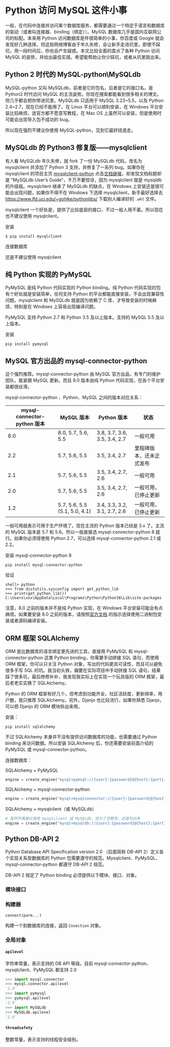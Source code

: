 # Python 访问 MySQL 这件小事

一般，在代码中连接并访问某个数据库服务，都需要通过一个特定于语言和数据库的驱动（或者叫连接器、binding（绑定））。MySQL 数据库几乎是国内互联网公司的标配。本来用 Python 访问数据库是件很简单的小事，你百度或 Google 就会发现好几种选择，但这些网络博客由于年久失修，会让新手走进坑里。即使不踩坑，用一段时间后，你也会产生疑惑。本文比较全面的盘点了各种 Python 访问 MySQL 的姿势，并给出最佳实践，希望能帮助让你少踩坑，或者从坑里跳出来。

## Python 2 时代的 MySQL-python\MySQLdb

MySQL-python 又叫 MySQLdb，前者是它的包名，后者是它的接口名。是 Python2 时代访问 MySQL 的主流姿势。你现在搜索都能看到很多相关的博文。但几乎都会把你带进坑里。MySQLdb 只适用于 MySQL 3.23~5.5，以及 Python 2.4~2.7，现在已经不能用了。在 Linux 平台可以顺利安装，在 Windows 平台安装比较麻烦，连官方都不愿意写教程，在 Mac OS 上虽然可以安装，但是使用时可能会出现导入包不成功的 bug。

所以现在强烈不建议你使用 MySQL-python，见到它最好绕道走。

## MySQLdb 的 Python3 修复版——mysqlclient

有人看 MySQLdb 年久失修，就 fork 了一份 MySQLdb 代码，改名为 mysqlclient 并添加了 Python 3 支持，并修复了一系列 bug。如果你在 mysqlclient 的项目主页 [mysqlclient-python](https://github.com/PyMySQL/mysqlclient-python) 点击[文档链接](https://mysqlclient.readthedocs.io/)，却发现文档标题却是 “MySQLdb User’s Guide”，千万不要惊讶，因为 mysqlclient 就是 mysqldb 的升级版。mysqlclient 继承了 MySQLdb 的缺点，在 Windows 上安装还是很可能会出现问题，如果你不得不在 Windows 下选择 mysqlclient，新手最好选择去 https://www.lfd.uci.edu/~gohlke/pythonlibs/ 下载别人编译好的 `.whl` 文件。

mysqlclient 一个好处是，提供了比较底层的接口，不过一般人用不着。所以现在也不建议使用 mysqlclient。

安装

```shell
$ pip install mysqlclient
```

连接数据库

还是不建议使用 mysqlclient

## 纯 Python 实现的 PyMySQL

PyMySQL 是纯 Python 代码实现的 Python binding。纯 Python 代码实现的包有个好处就是安装简单，任何支持 Python 的平台都能直接安装，不会出现兼容性问题。mysqlclient 和 MySQLdb 就是因为依赖了 C 库，才导致安装的时候麻烦，特别是在 Windows 上容易出现编译问题。

PyMySQL 支持 Python 2.7 和 Python 3.5 及以上版本。支持的 MySQL  5.5 及以上版本。

安装 

```shell
pip install pymysql
```

## MySQL 官方出品的 mysql-connector-python

这个强烈推荐。mysql-connector-python 由 MySQL 官方出品，有专门的维护团队，能紧跟 MySQL 更新。而且 8.0 版本由纯 Python 代码实现，在各个平台安装都很丝滑。

mysql-connector-python 、Python、MySQL 之间的版本对应关系：

| mysql-connector-python 版本 | MySQL 版本                    | Python 版本                  | 状态                     |
| --------------------------- | ----------------------------- | ---------------------------- | ------------------------ |
| 8.0                         | 8.0, 5.7, 5.6, 5.5            | 3.8, 3.7, 3.6, 3.5, 3.4, 2.7 | 一般可用                 |
| 2.2                         | 5.7, 5.6, 5.5                 | 3.5, 3.4, 2.7                | 里程碑版本，还未正式发布 |
| 2.1                         | 5.7, 5.6, 5.5                 | 3.5, 3.4, 2.7, 2.6           | 一般可用                 |
| 2.0                         | 5.7, 5.6, 5.5                 | 3.5, 3.4, 2.7, 2.6           | 一般可用，已停止更新     |
| 1.2                         | 5.7, 5.6, 5.5 (5.1, 5.0, 4.1) | 3.4, 3.3, 3.2, 3.1, 2.7, 2.6 | 一般可用，已停止更新     |

一般可用就表示可用于生产环境了。现在主流的 Python 版本已经是 3.x 了。主流的 MySQL 版本是 5.7 和 5.6。所以一般直接选 mysql-connector-python 8 就行。如果你必须得使用 Python 2.7，可以选择 mysql-connector-python  2.1 或 2.2。

安装 mysql-connector-python 8

```shell
pip install mysql-connector-python
```

验证

```shell
shell> python
>>> from distutils.sysconfig import get_python_lib
>>> print(get_python_lib())
C:\Users\xxx\AppData\Local\Programs\Python\Python38\Lib\site-packages
```

注意，8.0 之前的版本并不是纯 Python 实现，在 Windows 平台安装可能会有点麻烦。如果要安装 8.0 之前的版本，请按照[官方文档](https://dev.mysql.com/doc/connector-python/en/connector-python-installation.html) 的指示选择使用二进制包安装或者源码编译安装。

## ORM 框架 SQLAlchemy

ORM 是比数据库的语言绑定更先进的工具，直接用 PyMySQL 和 mysql-connector-python 这类 Python binding，你需要手动拼接 SQL 语句，而使用 ORM 框架，你可以只关注 Python 对象，写出的代码更具可读性，而且可以避免很多手写 SQL 的坑。我当初头铁，偏要在实际项目中手动拼接 SQL 语句，结果踩了很多坑，最后修修补补，我发现我实际上在实现一个玩具版的 ORM 框架，最后老老实实换了 SQLAlchemy。

Python 的 ORM 框架有好几个，但考虑到功能齐全，社区活跃度，更新频率，用户数，我只推荐 SQLAlchemy。另外，Djanjo 也比较流行，如果你熟悉 Djanjo，可以把 Djanjo 的 ORM 模块拆出来用。

安装：

```shell
pip install sqlalchemy
```

不过 SQLAlchemy 本身并不没有提供访问数据库的功能，也需要通过 Python binding 来访问数据。所以安装  SQLAlchemy 后，你还需要安装前面介绍的 PyMySQL 或 mysql-connector-python。

连接数据库：

SQLAlchemy + PyMySQL 

```python
engine = create_engine("mysql+pymsql://{user}:{password}@{host}:{port}/{db}?charset=utf8".format(user='chao', password='123456', host='192.168.3.131', port=3306, db='test'),echo=True)
```

SQLAlchemy + mysql-connector-python

```python
engine = create_engine("mysql+mysqlconnector://{user}:{password}@{host}:{port}/{db}?charset=utf8".format(user='chao', password='123456', host='192.168.3.131', port=3306, db='test'),echo=True)
```

SQLAlchemy + mysqlclient（或 MySQLdb）

```python
# 虽然不再建议使用 mysqlclient 或 MySQLdb，但为了完整性，还是列出来
engine = create_engine("mysql+mysqldb://{user}:{password}@{host}:{port}/{db}?charset=utf8".format(user='chao', password='123456', host='192.168.3.131', port=3306, db='test'),echo=True)
```

## Python DB-API 2

Python Database API Specification version 2.0 （后面简称 DB-API 2）定义各个实现关系型数据库的 Python 包需要遵守的规范。Mysqlclient、PyMySQL、mysql-connector-python 都遵守 DB-API 2 规范。

DB-API 2 规定了 Python binding 必须提供以下模块、接口、对象。

### 模块接口

### 构建器

```python
connect(parm...)
```

构建一个到数据库的连接，返回 `Conection` 对象。

### 全局对象

#### `apilevel`

字符串常量，表示支持的 DB API 等级。目前 mysql-connector-python、mysqlclient、PyMySQL 都支持 2.0

```python
>>> import mysql.connector
>>> mysql.connector.apilevel
'2.0'
>>> import pymysql
>>> pymysql.apilevel
'2.0'
>>> import MySQLdb
>>> MySQLdb.apilevel
'2.0'
```

#### `threadsafety`

整数常量，表示支持的线程安全级别。









































